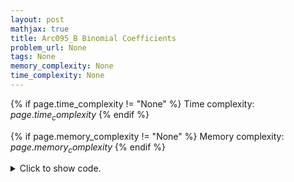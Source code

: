 ```yaml
---
layout: post
mathjax: true
title: Arc095_B Binomial Coefficients
problem_url: None
tags: None
memory_complexity: None
time_complexity: None
---
```




{% if page.time_complexity != "None" %}
Time complexity: ${{ page.time_complexity }}$
{% endif %}

{% if page.memory_complexity != "None" %}
Memory complexity: ${{ page.memory_complexity }}$
{% endif %}

<details>
<summary>
<p style="display:inline">Click to show code.</p>
</summary>
```cpp
{% raw %}
using namespace std;
using ll = long long;
using ii = pair<int, int>;
using vi = vector<int>;
template <typename InputIterator,
          typename T = typename iterator_traits<InputIterator>::value_type>
void read_n(InputIterator it, int n)
{
    copy_n(istream_iterator<T>(cin), n, it);
}
template <typename InputIterator,
          typename T = typename iterator_traits<InputIterator>::value_type>
void write(InputIterator first, InputIterator last, const char *delim = "\n")
{
    copy(first, last, ostream_iterator<T>(cout, delim));
}
int main(void)
{
    ios::sync_with_stdio(false), cin.tie(NULL);
    int n;
    cin >> n;
    vi a(n);
    read_n(a.begin(), n);
    sort(a.begin(), a.end());
    int ai = a.back();
    int aj = *max_element(a.begin(), prev(a.end()), [ai](int x, int y) {
        return min(x, ai - x) < min(y, ai - y);
    });
    cout << ai << " " << aj << endl;
    return 0;
}

{% endraw %}
```
</details>

